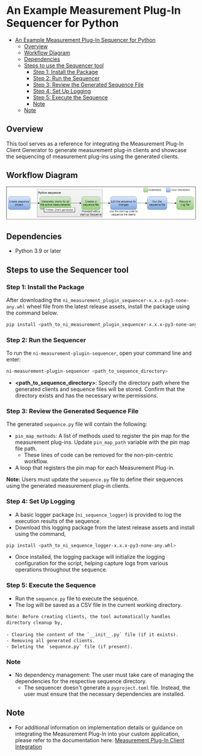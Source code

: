 # An Example Measurement Plug-In Sequencer for Python

- [An Example Measurement Plug-In Sequencer for Python](#an-example-measurement-plug-in-sequencer-for-python)
  - [Overview](#overview)
  - [Workflow Diagram](#workflow-diagram)
  - [Dependencies](#dependencies)
  - [Steps to use the Sequencer tool](#steps-to-use-the-sequencer-tool)
    - [Step 1: Install the Package](#step-1-install-the-package)
    - [Step 2: Run the Sequencer](#step-2-run-the-sequencer)
    - [Step 3: Review the Generated Sequence File](#step-3-review-the-generated-sequence-file)
    - [Step 4: Set Up Logging](#step-4-set-up-logging)
    - [Step 5: Execute the Sequence](#step-5-execute-the-sequence)
    - [Note](#note)
  - [Note](#note-1)

## Overview

This tool serves as a reference for integrating the Measurement Plug-In Client Generator to generate measurement plug-in clients and showcase the sequencing of measurement plug-ins using the generated clients.

## Workflow Diagram

![sequencer-example-workflow-diagram](./docs/images/sequencer-example-workflow-diagram.png)

## Dependencies

- Python 3.9 or later

## Steps to use the Sequencer tool

### Step 1: Install the Package

After downloading the `ni_measurement_plugin_sequencer-x.x.x-py3-none-any.whl` wheel file from the latest release assets, install the package using the command below.

```bash
pip install <path_to_ni_measurement_plugin_sequencer-x.x.x-py3-none-any.whl>
```

### Step 2: Run the Sequencer

To run the `ni-measurement-plugin-sequencer`, open your command line and enter:

```bash
ni-measurement-plugin-sequencer <path_to_sequence_directory>
```

- **<path_to_sequence_directory>**: Specify the directory path where the generated clients and sequence files will be stored. Confirm that the directory exists and has the necessary write permissions.

### Step 3: Review the Generated Sequence File

The generated `sequence.py` file will contain the following:

- `pin_map_methods`: A list of methods used to register the pin map for the measurement plug-ins. Update `pin_map_path` variable with the pin map file path.
  - These lines of code can be removed for the non-pin-centric workflow.
- A loop that registers the pin map for each Measurement Plug-in.

**Note:** Users must update the `sequence.py` file to define their sequences using the generated measurement plug-in clients.

### Step 4: Set Up Logging

- A basic logger package (`ni_sequence_logger`) is provided to log the execution results of the sequence.
- Download this logging package from the latest release assets and install using the command,

 ```bash
 pip install <path_to_ni_sequence_logger-x.x.x-py3-none-any.whl>
 ```

- Once installed, the logging package will initialize the logging configuration for the script, helping capture logs from various operations throughout the sequence.

### Step 5: Execute the Sequence

- Run the `sequence.py` file to execute the sequence.
- The log will be saved as a CSV file in the current working directory.

```text
Note: Before creating clients, the tool automatically handles directory cleanup by,

- Clearing the content of the `__init__.py` file (if it exists).
- Removing all generated clients.
- Deleting the `sequence.py` file (if present).
```

### Note

- No dependency management: The user must take care of managing the dependencies for the respective sequence directory.
  - The sequencer doesn't generate a `pyproject.toml` file. Instead, the user must ensure that the necessary dependencies are installed.

## Note

- For additional information on implementation details or guidance on integrating the Measurement Plug-In into your custom application, please refer to the documentation here: [Measurement Plug-In Client Integration](/docs/Measurement%20Plug-In%20Client%20Integration.md)
